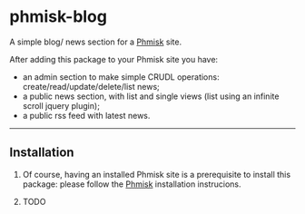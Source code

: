 phmisk-blog
===========

A simple blog/ news section for a [Phmisk](https://github.com/groucho75/phmisk) site.

After adding this package to your Phmisk site you have:

* an admin section to make simple CRUDL operations: create/read/update/delete/list news;
* a public news section, with list and single views (list using an infinite scroll jquery plugin);
* a public rss feed with latest news.

***

Installation
------------

1. Of course, having an installed Phmisk site is a prerequisite to install this package: please follow the [Phmisk](https://github.com/groucho75/phmisk) installation instrucions.

2. TODO
